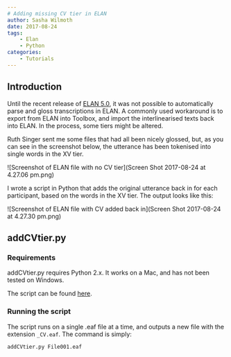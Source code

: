 ```yaml
---
# Adding missing CV tier in ELAN
author: Sasha Wilmoth
date: 2017-08-24
tags:
    - Elan
    - Python
categories:
    - Tutorials
---
```

## Introduction

Until the recent release of [ELAN 5.0](https://tla.mpi.nl/tools/tla-tools/elan/download/), it was not possible to automatically parse and gloss transcriptions in ELAN. A commonly used workaround is to export from ELAN into Toolbox, and import the interlinearised texts back into ELAN. In the process, some tiers might be altered.

Ruth Singer sent me some files that had all been nicely glossed, but, as you can see in the screenshot below, the utterance has been tokenised into single words in the XV tier.

![Screenshot of ELAN file with no CV tier](Screen Shot 2017-08-24 at 4.27.06 pm.png)

I wrote a script in Python that adds the original utterance back in for each participant, based on the words in the XV tier. The output looks like this:

![Screenshot of ELAN file with CV added back in](Screen Shot 2017-08-24 at 4.27.30 pm.png)

## addCVtier.py

### Requirements

addCVtier.py requires Python 2.x. It works on a Mac, and has not been tested on Windows.

The script can be found [here](https://gitlab.com/swilmoth/addCVtier.py).

### Running the script

The script runs on a single .eaf file at a time, and outputs a new file with the extension `_CV.eaf`. The command is simply:

```
addCVtier.py File001.eaf
```
